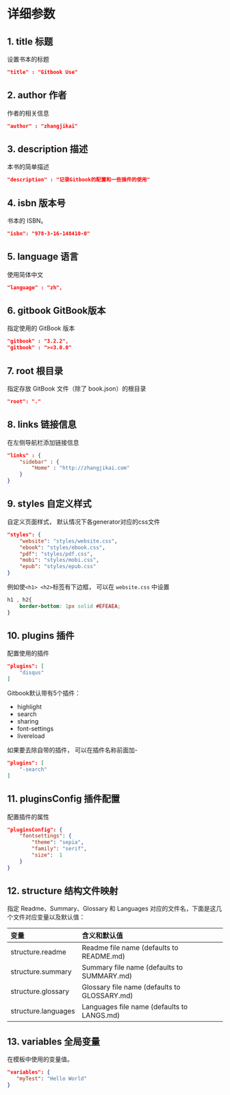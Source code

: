 # 详细参数

<!-- toc -->

## 1. title 标题
设置书本的标题
```json
"title" : "Gitbook Use"
```

## 2. author 作者
作者的相关信息
```json
"author" : "zhangjikai"
```

## 3. description 描述
本书的简单描述
```json
"description" : "记录Gitbook的配置和一些插件的使用"
```

## 4. isbn 版本号
书本的 ISBN。

```json
"isbn": "978-3-16-148410-0"
```

## 5. language 语言
使用简体中文
```json
"language" : "zh",
```

## 6. gitbook GitBook版本
指定使用的 GitBook 版本
```json
"gitbook" : "3.2.2",
"gitbook" : ">=3.0.0"
```

## 7. root  根目录
指定存放 GitBook 文件（除了 book.json）的根目录
```json
"root": "."
```

## 8. links 链接信息
在左侧导航栏添加链接信息
```json
"links" : {
    "sidebar" : {
        "Home" : "http://zhangjikai.com"
    }
}
```

## 9. styles 自定义样式
自定义页面样式， 默认情况下各generator对应的css文件
```json
"styles": {
    "website": "styles/website.css",
    "ebook": "styles/ebook.css",
    "pdf": "styles/pdf.css",
    "mobi": "styles/mobi.css",
    "epub": "styles/epub.css"
}
```
例如使`<h1> <h2>`标签有下边框， 可以在 `website.css` 中设置
```css
h1 , h2{
    border-bottom: 1px solid #EFEAEA;
}
```

## 10. plugins 插件
配置使用的插件
```json
"plugins": [
    "disqus"
]
```
Gitbook默认带有5个插件：
- highlight
- search
- sharing
- font-settings
- livereload

如果要去除自带的插件， 可以在插件名称前面加-
```json
"plugins": [
    "-search"
]
```

## 11. pluginsConfig 插件配置
配置插件的属性
```json
"pluginsConfig": {
    "fontsettings": {
        "theme": "sepia",
        "family": "serif",
        "size":  1
    }
}
```
## 12. structure 结构文件映射
指定 Readme、Summary、Glossary 和 Languages 对应的文件名，下面是这几个文件对应变量以及默认值：

|变量	|含义和默认值|
|:---|:---|
|structure.readme|	Readme file name (defaults to README.md)|
|structure.summary|	Summary file name (defaults to SUMMARY.md)|
|structure.glossary|	Glossary file name (defaults to GLOSSARY.md)|
|structure.languages|	Languages file name (defaults to LANGS.md)|

## 13. variables 全局变量
在模板中使用的变量值。
```json
"variables": {
   "myTest": "Hello World"
}
```